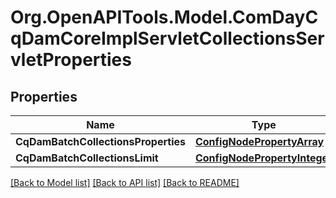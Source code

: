 # Org.OpenAPITools.Model.ComDayCqDamCoreImplServletCollectionsServletProperties
## Properties

Name | Type | Description | Notes
------------ | ------------- | ------------- | -------------
**CqDamBatchCollectionsProperties** | [**ConfigNodePropertyArray**](ConfigNodePropertyArray.md) |  | [optional] 
**CqDamBatchCollectionsLimit** | [**ConfigNodePropertyInteger**](ConfigNodePropertyInteger.md) |  | [optional] 

[[Back to Model list]](../README.md#documentation-for-models) [[Back to API list]](../README.md#documentation-for-api-endpoints) [[Back to README]](../README.md)

